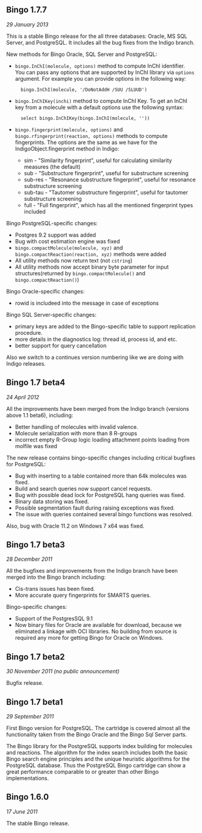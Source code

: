 Bingo 1.7.7
----------

*29 January 2013*

This is a stable Bingo release for the all three databases: Oracle, MS SQL Server, and PostgreSQL. It includes all the bug fixes from the Indigo branch.

New methods for Bingo Oracle, SQL Server and PostgreSQL:

* `bingo.InChI(molecule, options)` method to compute InChI identifier. You can pass any options that are supported by InChI library via `options` argument. For example you can provide options in the following way:

        bingo.InChI(molecule, '/DoNotAddH /SUU /SLUUD')

* `bingo.InChIKey(inchi)` method to compute InChI Key. To get an InChI key from a molecule with a default options use the following syntax:

        select bingo.InChIKey(bingo.InChI(molecule, ''))

* `bingo.fingerprint(molecule, options)` and `bingo.rfingerprint(reaction, options)` methods to compute fingerprints. The options are the same as we have for the IndigoObject.fingerprint method in Indigo:
  * sim - "Similarity fingerprint", useful for calculating similarity measures (the default)
  * sub - "Substructure fingerprint", useful for substructure screening 
  * sub-res - "Resonance substructure fingerprint", useful for resonance substructure screening
  * sub-tau - "Tautomer substructure fingerprint", useful for tautomer substructure screening
  * full - "Full fingerprint", which has all the mentioned fingerprint types included

Bingo PostgreSQL-specific changes: 

* Postgres 9.2 support was added
* Bug with cost estimation engine was fixed
* `bingo.compactMolecule(molecule, xyz)` and `bingo.compactReaction(reaction, xyz)` methods were added
* All utility methods now return text (not `cstring`)
* All utility methods now accept binary byte parameter for input structures(returned by `bingo.compactMolecule()` and `bingo.compactReaction()`)

Bingo Oracle-specific changes: 

* rowid is includeed into the message in case of exceptions

Bingo SQL Server-specific changes: 

* primary keys are added to the Bingo-specific table to support replication procedure.
* more details in the diagnostics log: thread id, process id, and etc.
* better support for query cancellation

Also we switch to a continues version numbering like we are doing with Indigo releases.


Bingo 1.7 beta4
----------

*24 April 2012*

All the improvements have been merged from the Indigo branch (versions above 1.1 beta6), including: 

* Better handling of molecules with invalid valence. 
* Molecule serialization with more than 8 R-groups 
* incorrect empty R-Group logic loading attachment points loading from molfile was fixed 

The new release contains bingo-specific changes including critical bugfixes for PostgreSQL:

* Bug with inserting to a table contained more than 64k molecules was fixed. 
* Build and search queries now support cancel requests.
* Bug with possible dead lock for PostgreSQL hang queries was fixed. 
* Binary data storing was fixed.
* Possible segmentation fault during raising exceptions was fixed. 
* The issue with queries contained several bingo functions was resolved. 

Also, bug with Oracle 11.2 on Windows 7 x64 was fixed. 

Bingo 1.7 beta3
----------

*28 December 2011*

All the bugfixes and improvements from the Indigo branch have been merged into the Bingo branch including: 

* Cis-trans issues has been fixed. 
* More accurate query fingerprints for SMARTS queries. 

Bingo-specific changes: 

* Support of the PostgresSQL 9.1 
* Now binary files for Oracle are available for download, because we eliminated a linkage with OCI libraries. No building from source is required any more for getting Bingo for Oracle on Windows. 

Bingo 1.7 beta2
----------

*30 November 2011 (no public announcement)*

Bugfix release.

Bingo 1.7 beta1
----------

*29 September 2011*

First Bingo version for PostgreSQL. The cartridge is covered 
almost all the functionality taken from the Bingo Oracle and the Bingo 
Sql Server parts. 

The Bingo library for the PostgreSQL supports index building for 
molecules and reactions. The algorithm for the index search includes 
both the basic Bingo search engine principles and the unique heuristic 
algorithms for the PostgreSQL database. Thus the PostgreSQL Bingo 
cartridge can show a great performance comparable to or greater than 
other Bingo implementations. 

Bingo 1.6.0
----------

*17 June 2011*

The stable Bingo release.
